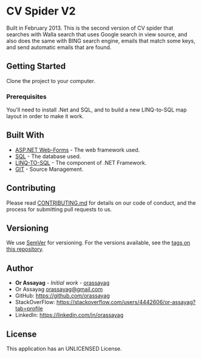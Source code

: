 # CV Spider V2

Built in February 2013. This is the second version of CV spider that searches with Walla search that uses Google search in view source, and also does the same with BING search engine, emails that match some keys, and send automatic emails that are found.

## Getting Started

Clone the project to your computer.

### Prerequisites

You'll need to install .Net and SQL, and to build a new LINQ-to-SQL map layout in order to make it work.

## Built With

* [ASP.NET Web-Forms](https://www.asp.net/web-forms) - The web framework used.
* [SQL](https://azure.microsoft.com/en-us/services/sql-database/) - The database used.
* [LINQ-TO-SQL](https://docs.microsoft.com/en-us/dotnet/framework/data/adonet/sql/linq/) - The component of .NET Framework.
* [GIT](https://git-scm.com/) - Source Management.

## Contributing

Please read [CONTRIBUTING.md](https://gist.github.com/PurpleBooth/b24679402957c63ec426) for details on our code of conduct, and the process for submitting pull requests to us.

## Versioning

We use [SemVer](http://semver.org/) for versioning. For the versions available, see the [tags on this repository](https://github.com/your/project/tags).

## Author

* **Or Assayag** - *Initial work* - [orassayag](https://github.com/orassayag)
* Or Assayag <orassayag@gmail.com>
* GitHub: https://github.com/orassayag
* StackOverFlow: https://stackoverflow.com/users/4442606/or-assayag?tab=profile
* LinkedIn: https://linkedin.com/in/orassayag

## License

This application has an UNLICENSED License.